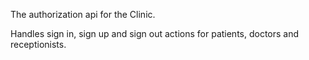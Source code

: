 The authorization api for the Clinic.

Handles sign in, sign up and sign out actions for patients, doctors and receptionists.